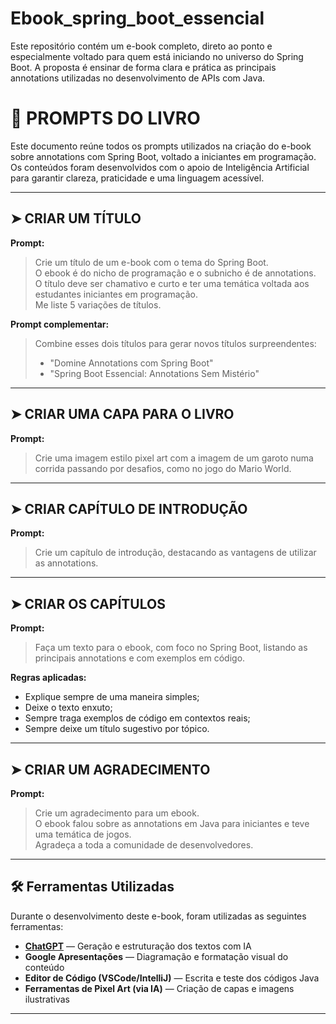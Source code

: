 # Ebook_spring_boot_essencial
Este repositório contém um e-book completo, direto ao ponto e especialmente voltado para quem está iniciando no universo do Spring Boot. A proposta é ensinar de forma clara e prática as principais annotations utilizadas no desenvolvimento de APIs com Java.

# 🎯 PROMPTS DO LIVRO

Este documento reúne todos os prompts utilizados na criação do e-book sobre annotations com Spring Boot, voltado a iniciantes em programação. Os conteúdos foram desenvolvidos com o apoio de Inteligência Artificial para garantir clareza, praticidade e uma linguagem acessível.

---

## ➤ CRIAR UM TÍTULO

**Prompt:**

> Crie um título de um e-book com o tema do Spring Boot.  
> O ebook é do nicho de programação e o subnicho é de annotations.  
> O título deve ser chamativo e curto e ter uma temática voltada aos estudantes iniciantes em programação.  
> Me liste 5 variações de títulos.

**Prompt complementar:**

> Combine esses dois títulos para gerar novos títulos surpreendentes:  
> - "Domine Annotations com Spring Boot"  
> - "Spring Boot Essencial: Annotations Sem Mistério"

---

## ➤ CRIAR UMA CAPA PARA O LIVRO

**Prompt:**

> Crie uma imagem estilo pixel art com a imagem de um garoto numa corrida passando por desafios, como no jogo do Mario World.

---

## ➤ CRIAR CAPÍTULO DE INTRODUÇÃO

**Prompt:**

> Crie um capítulo de introdução, destacando as vantagens de utilizar as annotations.

---

## ➤ CRIAR OS CAPÍTULOS

**Prompt:**

> Faça um texto para o ebook, com foco no Spring Boot, listando as principais annotations e com exemplos em código.

**Regras aplicadas:**

- Explique sempre de uma maneira simples;  
- Deixe o texto enxuto;  
- Sempre traga exemplos de código em contextos reais;  
- Sempre deixe um título sugestivo por tópico.

---

## ➤ CRIAR UM AGRADECIMENTO

**Prompt:**

> Crie um agradecimento para um ebook.  
> O ebook falou sobre as annotations em Java para iniciantes e teve uma temática de jogos.  
> Agradeça a toda a comunidade de desenvolvedores.

---

## 🛠️ Ferramentas Utilizadas

Durante o desenvolvimento deste e-book, foram utilizadas as seguintes ferramentas:

- **[ChatGPT](https://chat.openai.com)** — Geração e estruturação dos textos com IA  
- **Google Apresentações** — Diagramação e formatação visual do conteúdo  
- **Editor de Código (VSCode/IntelliJ)** — Escrita e teste dos códigos Java  
- **Ferramentas de Pixel Art (via IA)** — Criação de capas e imagens ilustrativas

---


